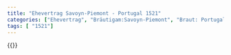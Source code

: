```yaml
---
title: "Ehevertrag Savoyn-Piemont - Portugal 1521"
categories: ["Ehevertrag", "Bräutigam:Savoyn-Piemont", "Braut: Portugal", "Eheschließung vollzogen?:Ja", "verschiedenkonfessionelle Ehe?:Nein", "Dynastie Bräutigam:Savoyen", "Akteur Bräutigam:Savoyen", "Akteur Braut:Aviz", "Textbezug?:nein", "Ständisch?:nein", "Ratifikation?:nein", "Sonstiges?:nein", "Bräutigam:Savoyn-Piemont", "Braut: Portugal"]
tags: [ "1521"]
---
```

<!--more-->
{{<v118>}}